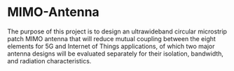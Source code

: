 # MIMO-Antenna
The purpose of this project is to design an ultrawideband circular microstrip patch MIMO antenna that will reduce mutual coupling between the eight elements for 5G and Internet of Things applications, of which two major antenna designs will be evaluated separately for their isolation, bandwidth, and radiation characteristics.
